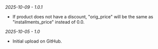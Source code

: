 *2025-10-09 - 1.0.1*
- If product does not have a discount, "orig_price" will be the same as "installments_price" instead of 0.0.

*2025-10-05 - 1.0*
- Initial upload on GitHub.

